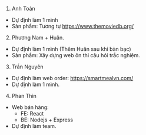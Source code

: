 1. Anh Toàn
- Dự định làm 1 mình
- Sản phẩm: Tương tự https://www.themoviedb.org/

2. Phương Nam + Huân.
- Dự định làm 1 mình (Thêm Huân sau khi bàn bạc)
- Sản phẩm: Xây dựng web ôn thi câu hỏi trắc nghiệm.

3. Trần Nguyên
- Dự định làm web order: https://smartmealvn.com/
- Dự định làm 1 mình.

4. Phan Thìn
- Web bán hàng: 
  - FE: React
  - BE: Nodejs + Express
- Dự định làm team.
